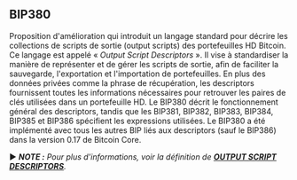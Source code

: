## BIP380

Proposition d'amélioration qui introduit un langage standard pour décrire les collections de scripts de sortie (output scripts) des portefeuilles HD Bitcoin. Ce langage est appelé « *Output Script Descriptors* ». Il vise à standardiser la manière de représenter et de gérer les scripts de sortie, afin de faciliter la sauvegarde, l'exportation et l'importation de portefeuilles. En plus des données privées comme la phrase de récupération, les descriptors fournissent toutes les informations nécessaires pour retrouver les paires de clés utilisées dans un portefeuille HD. Le BIP380 décrit le fonctionnement général des descriptors, tandis que les BIP381, BIP382, BIP383, BIP384, BIP385 et BIP386 spécifient les expressions utilisées. Le BIP380 a été implémenté avec tous les autres BIP liés aux descriptors (sauf le BIP386) dans la version 0.17 de Bitcoin Core.

► ***NOTE :** Pour plus d'informations, voir la définition de [**OUTPUT SCRIPT DESCRIPTORS**](/dictionnaire/O.md#output-script-descriptors).*

